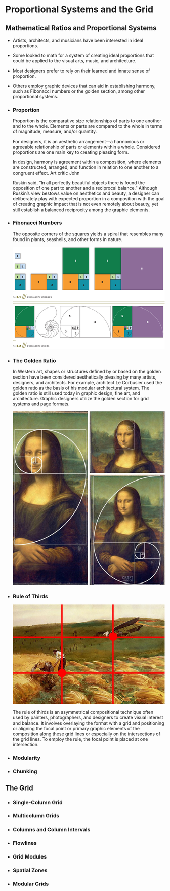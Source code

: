 # Proportional Systems and the Grid
## Mathematical Ratios and Proportional Systems
- Artists, architects, and musicians have been interested in ideal proportions. 
- Some looked to math for a system of creating ideal proportions that could be applied to the visual arts, music, and architecture.
- Most designers prefer to rely on their learned and innate sense
of proportion. 
- Others employ graphic devices that can aid in establishing harmony, such as Fibonacci numbers or the golden section, among other proportional systems.
- ### Proportion
    Proportion is the comparative size relationships of parts to
    one another and to the whole. Elements or parts are compared
    to the whole in terms of magnitude, measure, and/or quantity.

    For designers, it is an aesthetic arrangement—a harmonious or
    agreeable relationship of parts or elements within a whole. Considered proportions are one main key to creating pleasing
    form.

    In design, harmony is agreement within a composition, where elements are constructed, arranged, and function in relation to one another to a congruent effect. Art critic John

    Ruskin said, “In all perfectly beautiful objects there is found the opposition of one part to another and a reciprocal balance.” Although Ruskin’s view bestows value on aesthetics and beauty, a designer can deliberately play with expected proportion in a composition with the goal of creating graphic impact that is not even remotely about beauty, yet still establish a balanced reciprocity among the graphic elements.
- ### Fibonacci Numbers
    The opposite corners of the squares yields a spiral that resembles many found in plants, seashells, and other forms in nature.

    ![Proportional-Systems](./imags/Proportional-Systems-1.jpg "Proportional-Systems")
- ### The Golden Ratio
    In Western art, shapes or structures defined by or based on the
    golden section have been considered aesthetically pleasing by
    many artists, designers, and architects. For example, architect
    Le Corbusier used the golden ratio as the basis of his modular architectural system. The golden ratio is still used today in graphic design, fine art, and architecture. Graphic designers utilize the golden section for grid systems and page formats.

    ![Proportional-Systems](./imags/Proportional-Systems-2.jpg "Proportional-Systems")
- ### Rule of Thirds
     ![Proportional-Systems](./imags/Proportional-Systems-3.jpg "Proportional-Systems")

    The rule of thirds is an asymmetrical compositional technique
    often used by painters, photographers, and designers to create visual interest and balance. It involves overlaying the format with a grid and positioning or aligning the focal point or primary graphic elements of the composition along these grid lines or especially on the intersections of the grid lines. To employ the rule, the focal point is placed at one intersection.
- ### Modularity
- ### Chunking
## The Grid
- ### Single-Column Grid
- ### Multicolumn Grids
- ### Columns and Column Intervals
- ### Flowlines
- ### Grid Modules
- ### Spatial Zones
- ### Modular Grids

